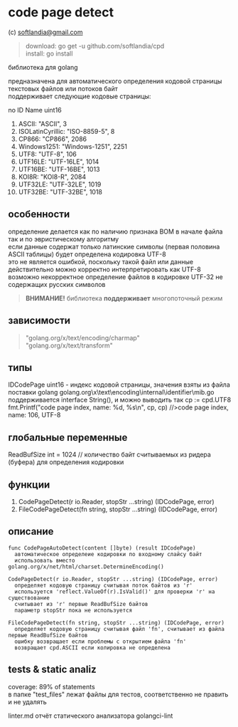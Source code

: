 # code page detect #

(c) softlandia@gmail.com

>download: go get -u github.com/softlandia/cpd  
>install: go install

библиотека для golang

предназначена для автоматического определения кодовой страницы текстовых файлов или потоков байт  
поддерживает следующие кодовые страницы:

no ID                Name		uint16

1. ASCII:            "ASCII",		3
2. ISOLatinCyrillic: "ISO-8859-5",	8
3. CP866:            "CP866",		2086
4. Windows1251:      "Windows-1251",	2251
5. UTF8:             "UTF-8",		106
6. UTF16LE:          "UTF-16LE",	1014
7. UTF16BE:          "UTF-16BE",	1013
8. KOI8R:            "KOI8-R",		2084
9. UTF32LE:          "UTF-32LE",	1019
10. UTF32BE:         "UTF-32BE",	1018

## особенности ##

определение делается как по наличию признака BOM в начале файла так и по эвристическому алгоритму  
если данные содержат только латинские символы (первая половина ASCII таблицы) будет определена кодировка UTF-8  
это не является ошибкой, поскольку такой файл или данные действительно можно корректно интерпретировать как UTF-8  
возможно некорректное определение файлов в кодировке UTF-32 не содержащих русских символов

>__ВНИМАНИЕ!__
>библиотека __поддерживает__ многопоточный режим

## зависимости ##

>"golang.org/x/text/encoding/charmap"  
>"golang.org/x/text/transform"  


## типы ##

IDCodePage uint16 - индекс кодовой страницы, значения взяты из файла поставки golang golang.org\x\text\encoding\internal\identifier\mib.go
поддерживается interface String(), и можно выводить так
    cp := cpd.UTF8
    fmt.Printf("code page index, name: %d, %s\n", cp, cp)
    //>code page index, name: 106, UTF-8

## глобальные переменные ##

ReadBufSize int = 1024 // количество байт считываемых из ридера (буфера) для определения кодировки

## функции ##

1. CodePageDetect(r io.Reader, stopStr ...string) (IDCodePage, error)
2. FileCodePageDetect(fn string, stopStr ...string) (IDCodePage, error)

## описание ##

    func CodePageAutoDetect(content []byte) (result IDCodePage) 
      автоматическое определеие кодировки по входному слайсу байт
      использовать вместо golang.org/x/net/html/charset.DetermineEncoding()

    CodePageDetect(r io.Reader, stopStr ...string) (IDCodePage, error)
      определяет кодовую страницу считывая поток байтов из 'r' 
      используется 'reflect.ValueOf(r).IsValid()' для проверки 'r' на существование
      считывает из 'r' первые ReadBufSize байтов
      параметр stopStr пока не используется

    FileCodePageDetect(fn string, stopStr ...string) (IDCodePage, error)
      определяет кодовую страницу считывая файл 'fn', считывает из файла первые ReadBufSize байтов
      ошибку возвращает если проблемы с открытием файла 'fn'
      возвращает cpd.ASCII если колировка не определена

## tests & static analiz ##

coverage: 89% of statements  
в папке "test_files" лежат файлы для тестов, соответственно не править и не удалять

linter.md отчёт статического анализатора golangci-lint
